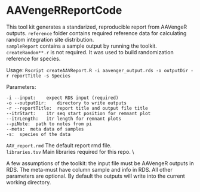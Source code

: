 # AAVengeRReportCode

This tool kit generates a standarized, reproducible report from AAVengeR outputs. 
`reference` folder contains required reference data for calculating random integration site distribution. \
`sampleReport` contains a sample output by running the toolkit. \
`createRandom**.r` is not required. It was used to build randomization reference for species.

Usage: `Rscript createAAVReport.R -i aavenger_output.rds -o outputDir -r reportTitle -s Species`

Parameters: 

`-i --input:	expect RDS input (required)` \
`-o --outputDir:	directory to write outputs ` \
`-r --reportTitle:	report title and output file title` \
`--itrStart:	itr seq start position for remnant plot` \
`--itrLength:	itr length for remnant plots` \
`--piNote:  path to notes from pi` \
`--meta:  meta data of samples` \
`-s:  species of the data `

`AAV_report.rmd` The default report rmd file. \
`libraries.tsv` Main libraries required for this repo. \

A few assumptions of the toolkit: the input file must be AAVengeR outputs in RDS. The meta-must have column sample and info in RDS. All other parameters are optional. By default the outputs will write into the current working directory.
